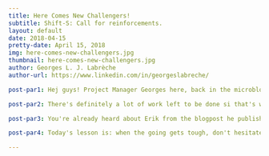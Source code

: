 ```yaml
---
title: Here Comes New Challengers!
subtitle: Shift-S: Call for reinforcements.
layout: default
date: 2018-04-15
pretty-date: April 15, 2018
img: here-comes-new-challengers.jpg
thumbnail: here-comes-new-challengers.jpg
author: Georges L. J. Labrèche
author-url: https://www.linkedin.com/in/georgeslabreche/

post-par1: Hej guys! Project Manager Georges here, back in the microblogging game. What a busy week it's been for everyone as we push to get some schematics done in time for the Critical Design Review at ESTEC. End of May is not that far away!

post-par2: There's definitely a lot of work left to be done si that's why we now have two new team members who have joined the team. A warm welcome to Emily and Erik!

post-par3: You're already heard about Erik from the blogpost he published a few days ago. Erik has joined the Thermal Division. As for Emily, she joined the Mechanical Division and you'll hear more about her tomorrow when she publishes her blogpost.

post-par4: Today's lesson is: when the going gets tough, don't hesitate to reach out for help. There are plenty of cool people out there like Emily and Erik who can save the day. That's it for now folks, over and out! 

---
```

